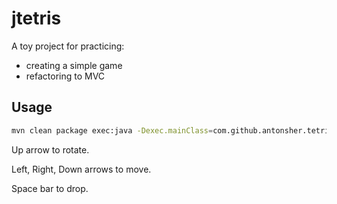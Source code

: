 # jtetris

A toy project for practicing:
- creating a simple game
- refactoring to MVC

## Usage

```sh
mvn clean package exec:java -Dexec.mainClass=com.github.antonsher.tetris.TetrisMain
```

Up arrow to rotate.

Left, Right, Down arrows to move.

Space bar to drop.
